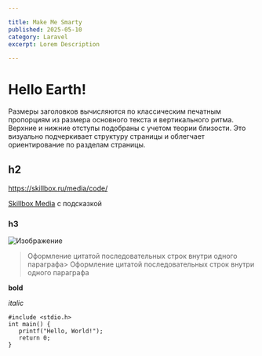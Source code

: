 ```yaml
---

title: Make Me Smarty
published: 2025-05-10
category: Laravel
excerpt: Lorem Description

---
```


# Hello Earth!

Размеры заголовков вычисляются по классическим печатным пропорциям из размера основного текста и вертикального ритма. Верхние и нижние отступы подобраны с учетом теории близости. Это визуально подчеркивает структуру страницы и облегчает ориентирование по разделам страницы.

## h2

<https://skillbox.ru/media/code/>

[Skillbox Media](https://skillbox.ru/media/ "Всплывающая подсказка") с подсказкой


### h3

![Изображение](https://fakeimg.pl/1350x1200/?text=World&font=lobster "Логотип Markdown")


> Оформление цитатой
последовательных строк
внутри одного параграфа> Оформление цитатой
последовательных строк
внутри одного параграфа


**bold**

_italic_

```
#include <stdio.h>
int main() {
   printf("Hello, World!");
   return 0;
}
```
